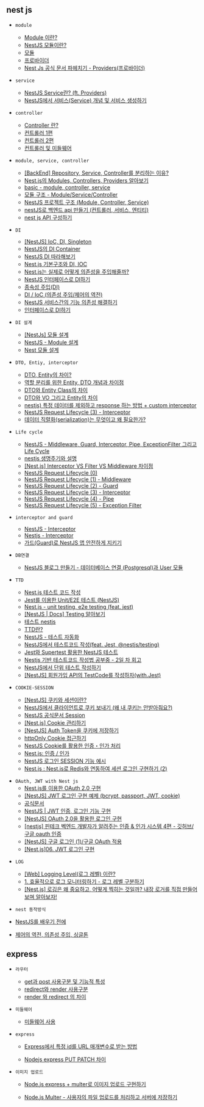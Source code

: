 ## nest js

- `module`

  - [Module 이란?](https://velog.io/@dinb1242/Nest.js-Module-%EC%9D%B4%EB%9E%80)
  - [NestJS 모듈이란?](https://velog.io/@dev_0livia/%EA%B2%8C%EC%8B%9C%ED%8C%90-%EB%A7%8C%EB%93%A4%EA%B8%B0-01)
  - [모듈](https://www.wisewiredbooks.com/nestjs/overview/05-modules.html)
  - [프로바이더](https://www.wisewiredbooks.com/nestjs/overview/04-provider.html)
  - [Nest Js 공식 문서 파헤치기 - Providers(프로바이더)](https://tristy.tistory.com/40)

- `service`

  - [NestJS Service란? (ft. Providers)](https://velog.io/@dev_0livia/NestJS-Service%EB%9E%80-ft.-Providers)
  - [NestJS에서 서비스(Service) 개념 및 서비스 생성하기](https://bluemiv.tistory.com/73)

- `controller `
  - [Controller 란?](https://velog.io/@dinb1242/Nest.js-Controller-%EB%9E%80)
  - [컨트롤러 1편](https://www.wisewiredbooks.com/nestjs/overview/02-controller-1.html#%EC%BB%A8%ED%8A%B8%EB%A1%A4%EB%9F%AC-1%ED%8E%B8)
  - [컨트롤러 2편](https://www.wisewiredbooks.com/nestjs/overview/03-controller-2.html)
  - [컨트롤러 및 미들웨어](https://www.wisewiredbooks.com/nestjs/overview/06-middleware.html)
- `module, service, controller`

  - [[BackEnd] Repository, Service, Controller를 분리하는 이유?](https://velog.io/@kwaktaemin_/BackEnd-Repository-Service-Controller%EB%A5%BC-%EB%B6%84%EB%A6%AC%ED%95%98%EB%8A%94-%EC%9D%B4%EC%9C%A0)
  - [Nest.js의 Modules, Controllers, Providers 알아보기](https://www.rldnd.net/nestjs-modules-controllers-providers)
  - [basic - module, controller, service](https://velog.io/@giyeon/Nest-js-basic-module-controller-service)
  - [모듈 구조 - Module/Service/Controller](https://sjh9708.tistory.com/28)
  - [NestJS 프로젝트 구조 (Module, Controller, Service)](https://velog.io/@hyein0112/NestJS-%ED%94%84%EB%A1%9C%EC%A0%9D%ED%8A%B8-%EA%B5%AC%EC%A1%B0)
  - [nestJS로 백엔드 api 만들기 (컨트롤러, 서비스, 엔티티)](https://kyounghwan01.github.io/blog/etc/nest/controller-service/#%E1%84%91%E1%85%B3%E1%84%85%E1%85%A9%E1%84%8C%E1%85%A6%E1%86%A8%E1%84%90%E1%85%B3-%E1%84%80%E1%85%AE%E1%84%8C%E1%85%A9)
  - [nest js API 구성하기](https://jae-study.tistory.com/141)

- `DI`

  - [[NestJS] IoC, DI, Singleton](https://m.blog.naver.com/fbfbf1/222620699725)
  - [NestJS의 DI Container](https://velog.io/@ferrari_roma/Nest%EC%9D%98-DI-container)
  - [NestJS DI 따라해보기](https://velog.io/@tlsdntjd95/NestJS-DI-%EB%94%B0%EB%9D%BC%ED%95%B4%EB%B3%B4%EA%B8%B0)
  - [Nest.js 기본구조와 DI, IOC](https://medium.com/@devjohnpark/nest-js-%EA%B8%B0%EB%B3%B8%EA%B5%AC%EC%A1%B0%EC%99%80-di-ioc-e35876c9af79)
  - [Nest.js는 실제로 어떻게 의존성을 주입해줄까?](https://velog.io/@coalery/nest-injection-how)
  - [NestJS 인터페이스로 DI하기](https://medium.com/@leeseonje9323/nestjs-%EC%9D%B8%ED%84%B0%ED%8E%98%EC%9D%B4%EC%8A%A4%EB%A1%9C-di%ED%95%98%EA%B8%B0-87002b9f51e9)
  - [종속성 주입(DI)](https://docs.nestjs.com/fundamentals/custom-providers)
  - [DI / IoC (의존성 주입/제어의 역전)](https://sjh9708.tistory.com/29)
  - [NestJS 서비스간의 기능 의존성 해결하기](https://development-crow.tistory.com/39)
  - [인터페이스로 DI하기](https://velog.io/@wonn23/NestJS-%EC%9D%B8%ED%84%B0%ED%8E%98%EC%9D%B4%EC%8A%A4%EB%A1%9C-DI%ED%95%98%EA%B8%B0)

- `DI 설계 `

  - [[NestJs] 모듈 설계](https://velog.io/@naljajm/NestJs-%EB%AA%A8%EB%93%88-%EC%84%A4%EA%B3%84)
  - [NestJS - Module 설계](https://assu10.github.io/dev/2023/03/04/nest-module/)
  - [Nest 모듈 설계](https://choi-records.tistory.com/entry/NestJS-Nest-%EB%AA%A8%EB%93%88-%EC%84%A4%EA%B3%84)

- `DTO, Entiy, interceptor`

  - [DTO, Entity의 차이?](https://velog.io/@eunsiver/DTO-Entity%EC%9D%98-%EC%B0%A8%EC%9D%B4)
  - [역할 분리를 위한 Entity, DTO 개념과 차이점](https://wildeveloperetrain.tistory.com/101)
  - [DTO와 Entity Class의 차이](https://velog.io/@pjy05200/DTO%EC%99%80-Entity-Class%EC%9D%98-%EC%B0%A8%EC%9D%B4)
  - [DTO와 VO 그리고 Entity의 차이](https://youngjinmo.github.io/2021/04/dto-vo-entity/)
  - [nestjs) 특정 데이터를 제외하고 response 하는 방법 + custom interceptor](https://velog.io/@tchaikovsky/nestjs-response-after-excluding-specific-data)
  - [NestJS Request Lifecycle (3) - Interceptor](https://one-armed-boy.tistory.com/entry/NestJS-Request-Lifecycle-3-Interceptor)
  - [데이터 직렬화(serialization)는 무엇이고 왜 필요한가?](https://hub1234.tistory.com/26)

- `Life cycle`

  - [NestJS - Middleware, Guard, Interceptor, Pipe, ExceptionFilter 그리고 Life Cycle](https://assu10.github.io/dev/2023/04/08/nest-middleware-guard-interceptor-pipe-exceptionfilter-lifecycle/)
  - [nestjs 생명주기와 설명](https://velog.io/@cjstkrak/nestjs-%EC%83%9D%EB%AA%85%EC%A3%BC%EA%B8%B0%EC%99%80-%EC%84%A4%EB%AA%85)
  - [[Nest.js] Interceptor VS Filter VS Middleware 차이점](https://byul91oh.tistory.com/554)
  - [NestJS Request Lifecycle (0)](https://one-armed-boy.tistory.com/entry/NestJS-Request-Lifecycle-0-%EA%B0%9C%EC%9A%94)
  - [NestJS Request Lifecycle (1) - Middleware](https://one-armed-boy.tistory.com/entry/NestJS-Request-Lifecycle-1-Middleware?category=1105866)
  - [NestJS Request Lifecycle (2) - Guard](https://one-armed-boy.tistory.com/entry/NestJS-Request-Lifecycle-2-Guard)
  - [NestJS Request Lifecycle (3) - Interceptor](https://one-armed-boy.tistory.com/entry/NestJS-Request-Lifecycle-3-Interceptor?category=1105866)
  - [NestJS Request Lifecycle (4) - Pipe](https://one-armed-boy.tistory.com/entry/NestJS-Request-Lifecycle-4-Pipe?category=1105866)
  - [NestJS Request Lifecycle (5) - Exception Filter](https://one-armed-boy.tistory.com/entry/NestJS-Request-Lifecycle-5-Exception-Filter?category=1105866)

- `interceptor and guard`

  - [NestJS - Interceptor](https://assu10.github.io/dev/2023/04/02/nest-interceptor/#1-interceptor-useinterceptors)
  - [Nestjs - Interceptor](https://velog.io/@atesi/Nestjs-Interceptor)
  - [가드(Guard)로 NestJS 앱 안전하게 지키기](https://www.daleseo.com/nestjs-guards/)

- `DB연결`

  - [NestJS 블로그 만들기 - 데이터베이스 연결 (Postgresql)과 User 모듈](https://velog.io/@qnfmtm666/2.-NestJS-%EB%B8%94%EB%A1%9C%EA%B7%B8-%EB%A7%8C%EB%93%A4%EA%B8%B0-%EB%8D%B0%EC%9D%B4%ED%84%B0%EB%B2%A0%EC%9D%B4%EC%8A%A4-%EC%97%B0%EA%B2%B0-Postgresql%EA%B3%BC-User-%EB%AA%A8%EB%93%88)

- `TTD`

  - [Nest.js 테스트 코드 작성](https://velog.io/@tmdwns1521/Nest.js-%ED%85%8C%EC%8A%A4%ED%8A%B8-%EC%BD%94%EB%93%9C-%EC%9E%91%EC%84%B1)
  - [Jest를 이용한 Unit/E2E 테스트 (NestJS)](https://coldpresso.tistory.com/13)
  - [Nest.js - unit testing, e2e testing (feat. jest)](https://inuplace.tistory.com/734)
  - [[NestJS | Docs] Testing 알아보기](https://cdragon.tistory.com/entry/NestJS-Docs-Testing-%EC%95%8C%EC%95%84%EB%B3%B4%EA%B8%B0)
  - [테스트 nestjs](https://docs.nestjs.com/fundamentals/testing)
  - [TTD란?](https://velog.io/@kth121211/TTD%EB%9E%80)
  - [NestJS - 테스트 자동화](https://assu10.github.io/dev/2023/04/30/nest-test/)
  - [NestJS에서 테스트코드 작성(feat. Jest, @nestjs/testing)](https://marklee1117.tistory.com/2)
  - [Jest와 Supertest 활용한 NestJS 테스트](https://www.daleseo.com/nestjs-testing/)
  - [Nestjs 기반 테스트코드 작성법 공부중 - 2일 차 회고](https://issuebombom.tistory.com/116)
  - [NestJS에서 단위 테스트 작성하기](https://jhyeok.com/nestjs-unit-test/)
  - [[NestJS] 회원가입 API의 TestCode를 작성하자(with.Jest)](https://velog.io/@doll950904/NestJS-%ED%9A%8C%EC%9B%90%EA%B0%80%EC%9E%85-API%EC%9D%98-TestCode%EB%A5%BC-%EC%9E%91%EC%84%B1%ED%95%98%EC%9E%90with.Jest)

- `COOKIE-SESSION`
  - [[NestJS] 쿠키와 세션이란?](https://puleugo.tistory.com/121)
  - [NestJS에서 클라이언트로 쿠키 보내기 (왜 내 쿠키는 안받아줘요?)](https://lee-yo-han.github.io/nestjs-server-client-cookie)
  - [NestJS 공식문서 Session](https://velog.io/@hing/NestJS-%EA%B3%B5%EC%8B%9D%EB%AC%B8%EC%84%9C-Session)
  - [[Nest.js] Cookie 관리하기](https://velog.io/@d159123/Nest.js-Cookie-%EA%B4%80%EB%A6%AC%ED%95%98%EA%B8%B0)
  - [[NestJS] Auth Token을 쿠키에 저장하기](https://sound-story.tistory.com/entry/NestJS-Auth-Token%EC%9D%84-%EC%BF%A0%ED%82%A4%EC%97%90-%EC%A0%80%EC%9E%A5%ED%95%98%EA%B8%B0#google_vignette)
  - [httpOnly Cookie 접근하기](https://23life.tistory.com/entry/Next-JS-14-server-component%EB%A1%9C-httpOnly-cookie-%EC%A0%91%EA%B7%BC%ED%95%98%EA%B8%B0)
  - [NestJS Cookie를 활용한 인증・인가 처리](https://velog.io/@ldhbenecia/NestJS-Cookie%EB%A5%BC-%ED%99%9C%EC%9A%A9%ED%95%9C-%EC%9D%B8%EC%A6%9D%E3%83%BB%EC%9D%B8%EA%B0%80-%EC%B2%98%EB%A6%AC)
  - [Nest.js: 인증 / 인가](https://velog.io/@zoeyul/Nest.js-%EC%9D%B8%EC%A6%9D-%EC%9D%B8%EA%B0%80)
  - [NestJS 로그인 SESSION 기능 예시](https://1minute-cut.tistory.com/48)
  - [Nest.js : Nest.js로 Redis와 연동하여 세션 로그인 구현하기 (2)](https://suloth.tistory.com/23)

* `OAuth, JWT with Nest js`
    - [Nest.js를 이용한 OAuth 2.0 구현](https://velog.io/@jinony/Nest.js%EB%A5%BC-%EC%9D%B4%EC%9A%A9%ED%95%9C-OAuth-2.0-%EA%B5%AC%ED%98%84)
    - [[NestJS] JWT 로그인 구현 예제 (bcrypt, passport, JWT, cookie)](https://charming-kyu.tistory.com/39)
    - [공식문서](https://docs.nestjs.com/security/authentication)
    - [NestJS | JWT 인증, 로그인 기능 구현](https://dapsu-startup.tistory.com/entry/NestJS-JWT-%EC%9D%B8%EC%A6%9D-%EB%A1%9C%EA%B7%B8%EC%9D%B8-%EA%B8%B0%EB%8A%A5-%EA%B5%AC%ED%98%84)
    - [[NestJS] OAuth 2.0을 활용한 로그인 구현](https://velog.io/@wonn23/NestJS-OAuth-2.0%EC%9D%84-%ED%99%9C%EC%9A%A9%ED%95%9C-%EB%A1%9C%EA%B7%B8%EC%9D%B8-%EA%B5%AC%ED%98%84)
    - [[nestjs] 핀테크 벡엔드 개발자가 알려주는 인증 & 인가 시스템 4편 - 깃허브/구글 oauth 인증](https://blog.naver.com/pjt3591oo/223137573151)
    - [[NestJS] 구글 로그인 (1)/구글 OAuth 적용](https://doppelgoer.tistory.com/entry/NestJS-%EA%B5%AC%EA%B8%80-%EB%A1%9C%EA%B7%B8%EC%9D%B8-1%EA%B5%AC%EA%B8%80-OAuth-%EC%A0%81%EC%9A%A9)
    - [[Nest.js]06. JWT 로그인 구현](https://velog.io/@wlduq0150/Nest.js06.-JWT-%EB%A1%9C%EA%B7%B8%EC%9D%B8-%EA%B5%AC)


- `LOG`

  - [[Web] Logging Level(로그 레벨) 이란?](https://pig-programming.tistory.com/51)
  - [1. 효율적으로 로그 모니터링하기 - 로그 레벨 구분하기](https://jojoldu.tistory.com/712)
  - [[Nest.js] 로깅은 왜 중요하고, 어떻게 찍히는 것일까? 내장 로거를 직접 만들어보며 알아보자!](https://velog.io/@cheesechoux/Nest.js-%EB%A1%9C%EA%B9%85%EC%9D%80-%EC%99%9C-%EC%A4%91%EC%9A%94%ED%95%98%EA%B3%A0-%EC%96%B4%EB%96%BB%EA%B2%8C-%EC%B0%8D%ED%9E%88%EB%8A%94-%EA%B1%B8%EA%B9%8C-%EB%82%B4%EC%9E%A5-%EB%A1%9C%EA%B1%B0-%EB%9C%AF%EC%96%B4%EB%B3%B4%EA%B8%B0-%EC%A7%81%EC%A0%91-%EB%A7%8C%EB%93%A4%EC%96%B4%EB%B3%B4%EA%B8%B0)

- `nest 동작방식`
 - [ NestJS를 배우기 전에](https://velog.io/@kshjessica/2%EC%9E%A5-NestJS%EB%A5%BC-%EB%B0%B0%EC%9A%B0%EA%B8%B0-%EC%A0%84%EC%97%90)
 - [제어의 역전, 의존성 주입, 싱글톤](https://jun-choi-4928.medium.com/nest-js-behind-the-curtain-712b39abd49c)
 

## express

- `라우터`

  - [get과 post 사용구분 및 기능적 특성](https://whales.tistory.com/120)
  - [redirect와 render 사용구분](https://dev-mht.tistory.com/73)
  - [render 와 redirect 의 차이](https://ssungkang.tistory.com/entry/Django-render-%EC%99%80-redirect-%EC%9D%98-%EC%B0%A8%EC%9D%B4)

- `미들웨어`

  - [미들웨어 사용](https://expressjs.com/ko/guide/using-middleware.html)

- `express`

  - [Express에서 특정 id를 URL 매개변수로 받는 방법](https://velog.io/@beton/Express%EC%97%90%EC%84%9C-%ED%8A%B9%EC%A0%95-id%EB%A5%BC-URL-%EB%A7%A4%EA%B0%9C%EB%B3%80%EC%88%98%EB%A1%9C-%EB%B0%9B%EB%8A%94-%EB%B0%A9%EB%B2%95)

  - [Nodejs express PUT PATCH 차이](https://selfdevelopcampus.tistory.com/entry/nodejs-express-PUT-PATCH-%EC%B0%A8%EC%9D%B4)


- `이미지 업로드`

  - [Node.js express + multer로 이미지 업로드 구현하기](https://velog.io/@mainfn/Node.js-express-multer%EB%A1%9C-%EC%9D%B4%EB%AF%B8%EC%A7%80-%EC%97%85%EB%A1%9C%EB%93%9C-%EA%B5%AC%ED%98%84%ED%95%98%EA%B8%B0)

  - [Node.js Multer - 사용자의 파일 업로드를 처리하고 서버에 저장하기](https://luvris2.tistory.com/756)
